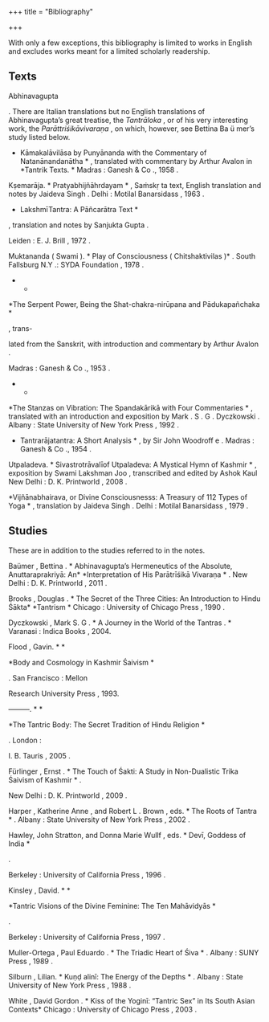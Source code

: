 +++
title = "Bibliography"

+++

With only a few exceptions, this bibliography is limited to works in English and excludes works meant for a limited scholarly readership. 

## Texts 



Abhinavagupta 



. There are Italian translations but no English translations of Abhinavagupta’s great treatise, the *Tantrāloka* , or of his very interesting work, the *Parāttriśikāvivaraṇa* , on which, however, see Bettina Ba ü mer’s study listed below. 

* Kāmakalāvilāsa by Punyānanda with the Commentary of Natanānandanātha * , translated with commentary by Arthur Avalon in *Tantrik Texts. * Madras : Ganesh & Co ., 1958 . 

Kṣemarāja. * Pratyabhijñāhrdayam * , Saṁskṛ ta text, English translation and notes by Jaideva Singh . Delhi : Motilal Banarsidass , 1963 . 

* LakshmīTantra: A Pāñcarātra Text *

, translation and notes by Sanjukta Gupta . 

Leiden : E. J. Brill , 1972 . 

Muktananda \( Swami \). * Play of Consciousness \( Chitshaktivilas \)* . South Fallsburg N.Y .: SYDA Foundation , 1978 . 

* *

*The Serpent Power, Being the Shat-chakra-nirūpana and Pādukapañchaka *

, trans-

lated from the Sanskrit, with introduction and commentary by Arthur Avalon . 

Madras : Ganesh & Co ., 1953 . 

* *

*The Stanzas on Vibration: The Spandakārikā with Four Commentaries * , translated with an introduction and exposition by Mark . S . G . Dyczkowski . Albany : State University of New York Press , 1992 . 

* Tantrarājatantra: A Short Analysis * , by Sir John Woodroff e . Madras : Ganesh & Co ., 1954 . 


Utpaladeva. * Sivastrotrāvalīof Utpaladeva: A Mystical Hymn of Kashmir * , exposition by Swami Lakshman Joo , transcribed and edited by Ashok Kaul New Delhi : D. K. Printworld , 2008 . 

*Vijñānabhairava, or Divine Consciousnesss: A Treasury of 112 Types of Yoga * , translation by Jaideva Singh . Delhi : Motilal Banarsidass , 1979 . 

## Studies 

These are in addition to the studies referred to in the notes. 

Baümer , Bettina . * Abhinavagupta’s Hermeneutics of the Absolute, Anuttaraprakriyā: An* *Interpretation of His Parātrīśikā Vivaraṇa * . New Delhi : D. K. Printworld , 2011 . 

Brooks , Douglas . * The Secret of the Three Cities: An Introduction to Hindu Śākta* *Tantrism * Chicago : University of Chicago Press , 1990 . 

Dyczkowski , Mark S. G . * A Journey in the World of the Tantras . * Varanasi : Indica Books , 2004. 

Flood , Gavin. * *

*Body and Cosmology in Kashmir Śaivism *

. San Francisco : Mellon 

Research University Press , 1993. 

———. * *

*The Tantric Body: The Secret Tradition of Hindu Religion *

. London : 

I. B. Tauris , 2005 . 

Fürlinger , Ernst . * The Touch of Śakti: A Study in Non-Dualistic Trika Śaivism of Kashmir * . 

New Delhi : D. K. Printworld , 2009 . 

Harper , Katherine Anne , and Robert L . Brown , eds. * The Roots of Tantra * . Albany : State University of New York Press , 2002 . 

Hawley, John Stratton, and Donna Marie Wullf , eds. * Devī, Goddess of India *

. 

Berkeley : University of California Press , 1996 . 

Kinsley , David. * *

*Tantric Visions of the Divine Feminine: The Ten Mahāvidyās *

. 

Berkeley : University of California Press , 1997 . 

Muller-Ortega , Paul Eduardo . * The Triadic Heart of Śiva * . Albany : SUNY Press , 1989 . 

Silburn , Lilian. * Kuṇḍ alinī: The Energy of the Depths * . Albany : State University of New York Press , 1988 . 

White , David Gordon . * Kiss of the Yoginī: “Tantric Sex” in Its South Asian Contexts* Chicago : University of Chicago Press , 2003 . 
